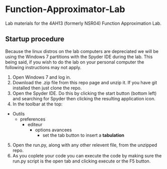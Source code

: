 Function-Approximator-Lab
=========================

Lab materials for the 4AH13 (formerly NSR04) Function Approximation Lab.


Startup procedure
-----------------

Because the linux distros on the lab computers are depreciated we will be using the Windows 7 partitions with the Spyder IDE during the lab. This being said, if you wish to do the lab on your personal computer the following instructions may not apply.

1. Open Windows 7 and log in.
2. Download the .zip file from this repo page and unzip it. If you have git installed then just clone the repo.
3. Open the Spyder IDE. Do this by clicking the start button (bottom left) and searching for Spyder then clicking the resulting application icon.
4. In the toolbar at the top:
  * Outils
    * preferences
      * editeur
        * options avancees
          - set the tab button to insert a **tabulation**
5. Open the run.py, along with any other relevent file, from the unzipped repo.
6. As you coplete your code you can execute the code by making sure the run.py script is the open tab and clicking execute or the F5 button.
